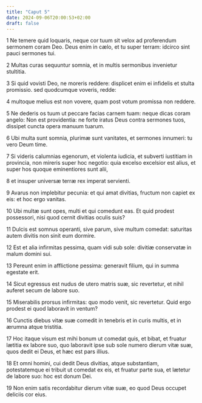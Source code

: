 ```yaml
---
title: "Caput 5"
date: 2024-09-06T20:00:53+02:00
draft: false
---
```



1 Ne temere quid loquaris, neque cor tuum sit velox ad proferendum sermonem coram Deo. Deus enim in cælo, et tu super terram: idcirco sint pauci sermones tui.

2 Multas curas sequuntur somnia, et in multis sermonibus invenietur stultitia.

3 Si quid vovisti Deo, ne moreris reddere: displicet enim ei infidelis et stulta promissio. sed quodcumque voveris, redde:

4 multoque melius est non vovere, quam post votum promissa non reddere.

5 Ne dederis os tuum ut peccare facias carnem tuam: neque dicas coram angelo: Non est providentia: ne forte iratus Deus contra sermones tuos, dissipet cuncta opera manuum tuarum.

6 Ubi multa sunt somnia, plurimæ sunt vanitates, et sermones innumeri: tu vero Deum time.

7 Si videris calumnias egenorum, et violenta iudicia, et subverti iustitiam in provincia, non mireris super hoc negotio: quia excelso excelsior est alius, et super hos quoque eminentiores sunt alii,

8 et insuper universæ terræ rex imperat servienti.

9 Avarus non implebitur pecunia: et qui amat divitias, fructum non capiet ex eis: et hoc ergo vanitas.

10 Ubi multæ sunt opes, multi et qui comedunt eas. Et quid prodest possessori, nisi quod cernit divitias oculis suis?

11 Dulcis est somnus operanti, sive parum, sive multum comedat: saturitas autem divitis non sinit eum dormire.

12 Est et alia infirmitas pessima, quam vidi sub sole: divitiæ conservatæ in malum domini sui.

13 Pereunt enim in afflictione pessima: generavit filium, qui in summa egestate erit.

14 Sicut egressus est nudus de utero matris suæ, sic revertetur, et nihil auferet secum de labore suo.

15 Miserabilis prorsus infirmitas: quo modo venit, sic revertetur. Quid ergo prodest ei quod laboravit in ventum?

16 Cunctis diebus vitæ suæ comedit in tenebris et in curis multis, et in ærumna atque tristitia.

17 Hoc itaque visum est mihi bonum ut comedat quis, et bibat, et fruatur lætitia ex labore suo, quo laboravit ipse sub sole numero dierum vitæ suæ, quos dedit ei Deus, et hæc est pars illius.

18 Et omni homini, cui dedit Deus divitias, atque substantiam, potestatemque ei tribuit ut comedat ex eis, et fruatur parte sua, et lætetur de labore suo: hoc est donum Dei.

19 Non enim satis recordabitur dierum vitæ suæ, eo quod Deus occupet deliciis cor eius.

